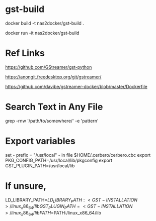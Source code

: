 # gst-build

docker build -t nas2docker/gst-build .

docker run -it nas2docker/gst-build



# Ref Links
https://github.com/GStreamer/gst-python

https://anongit.freedesktop.org/git/gstreamer/

https://github.com/davibe/gstreamer-docker/blob/master/Dockerfile

# Search Text in Any File
grep -rnw '/path/to/somewhere/' -e 'pattern'

# Export variables
set  - prefix = "/usr/local" - in file $HOME/.cerbero/cerbero.cbc
export PKG_CONFIG_PATH=/usr/local/lib/pkgconfig
export GST_PLUGIN_PATH=/usr/local/lib

# If unsure,
LD_LIBRARY_PATH=$LD_LIBRARY_PATH:<GST-INSTALLATION>/linux_x86_64/lib
GST_PLUGIN_PATH=<GST-INSTALLATION>/linux_x86_64/lib
PATH=$PATH:<GST-INSTALLATION>/linux_x86_64/lib


